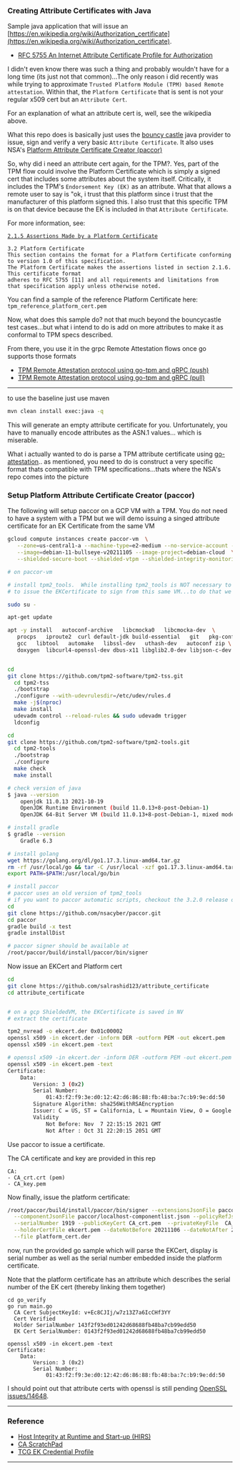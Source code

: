### Creating Attribute Certificates with Java

Sample java application that will issue an [https://en.wikipedia.org/wiki/Authorization_certificate](https://en.wikipedia.org/wiki/Authorization_certificate).

- [RFC 5755 An Internet Attribute Certificate Profile for Authorization](https://datatracker.ietf.org/doc/html/rfc5755)

I didn't even know there was such a thing and probably wouldn't have for a long time (its just not that common)...The only reason i did recently was while trying to approximate `Trusted Platform Module (TPM) based Remote attestation`.   Within that, the `Platform Certificate` that is sent is not your regular x509 cert but an `Attribute Cert`.

For an explanation of what an attribute cert is, well, see the wikipedia above.

What this repo does is basically just uses the [bouncy castle](https://www.bouncycastle.org/java.html) java provider to issue, sign and verify a very basic `Attribute Certificate`.  It also uses NSA's [Platform Attribute Certificate Creator (paccor)](https://github.com/nsacyber/paccor)

So, why did i need an attribute cert again, for the TPM?.  Yes, part of the TPM flow could involve the Platform Certificate which is simply a signed cert that includes some attributes about the system itself.  Critically, it includes the TPM's `Endorsement Key (EK)` as an attribute.  What that allows a remote user to say is "ok, i trust that this platform since i trust that the manufacturer of this platform signed this.  I also trust that this specific TPM is on that device because the EK is included in that `Attribute Certificate`.

For more information, see:

[`2.1.5 Assertions Made by a Platform Certificate`](https://trustedcomputinggroup.org/wp-content/uploads/IWG_Platform_Certificate_Profile_v1p1_r19_pub_fixed.pdf)

```
3.2 Platform Certificate
This section contains the format for a Platform Certificate conforming to version 1.0 of this specification.
The Platform Certificate makes the assertions listed in section 2.1.6. This certificate format
adheres to RFC 5755 [11] and all requirements and limitations from that specification apply unless otherwise noted.
```

You can find a sample of the reference Platform Certificate here: `tpm_reference_platform_cert.pem`

Now, what does this sample do? not that much beyond the bouncycastle test cases...but what i intend to do is add on more attributes to make it as conformal to TPM specs described.

From there, you use it in the grpc Remote Attestation flows once go supports those formats

- [TPM Remote Attestation protocol using go-tpm and gRPC (push)](https://github.com/salrashid123/go_tpm_remote_attestation/tree/push)
- [TPM Remote Attestation protocol using go-tpm and gRPC (pull)](https://github.com/salrashid123/go_tpm_remote_attestation/tree/pull)

---

to use the baseline just use maven

```bash
mvn clean install exec:java -q
```

This will generate an empty attribute certificate for you.  Unfortunately, you have to manually encode attributes as the ASN.1 values...
which is miserable. 

What i actually wanted to do is parse a TPM attribute certificate using [go-attestation](https://pkg.go.dev/github.com/google/go-attestation@v0.3.2/attributecert)..  as mentioned, you need to do is construct a very specific format thats compatible with TPM specifications...thats where the NSA's repo comes into the picture


### Setup Platform Attribute Certificate Creator (paccor)

The following will setup paccor on a GCP VM with a TPM.  You do not need to have a system with a TPM  but we will demo issuing a singed attribute certificate for an EK Certificate from the same VM


```bash
gcloud compute instances create paccor-vm  \
   --zone=us-central1-a --machine-type=e2-medium --no-service-account --no-scopes \
   --image=debian-11-bullseye-v20211105 --image-project=debian-cloud  \
   --shielded-secure-boot --shielded-vtpm --shielded-integrity-monitoring

# on paccor-vm

# install tpm2_tools.  While installing tpm2_tools is NOT necessary to use paccor, we are going
# to issue the EKCertificate to sign from this same VM...to do that we will use tpm2_tools

sudo su -

apt-get update

apt -y install   autoconf-archive   libcmocka0   libcmocka-dev  \
   procps   iproute2  curl default-jdk build-essential   git   pkg-config \
   gcc   libtool   automake   libssl-dev   uthash-dev   autoconf zip \
   doxygen  libcurl4-openssl-dev dbus-x11 libglib2.0-dev libjson-c-dev acl  libtspi-dev jq wget


cd
git clone https://github.com/tpm2-software/tpm2-tss.git
  cd tpm2-tss
  ./bootstrap
  ./configure --with-udevrulesdir=/etc/udev/rules.d
  make -j$(nproc)
  make install
  udevadm control --reload-rules && sudo udevadm trigger
  ldconfig

cd
git clone https://github.com/tpm2-software/tpm2-tools.git
  cd tpm2-tools
  ./bootstrap
  ./configure
  make check
  make install

# check version of java
$ java --version
	openjdk 11.0.13 2021-10-19
	OpenJDK Runtime Environment (build 11.0.13+8-post-Debian-1)
	OpenJDK 64-Bit Server VM (build 11.0.13+8-post-Debian-1, mixed mode, sharing)

# install gradle
$ gradle --version
    Gradle 6.3

# install golang
wget https://golang.org/dl/go1.17.3.linux-amd64.tar.gz
rm -rf /usr/local/go && tar -C /usr/local -xzf go1.17.3.linux-amd64.tar.gz
export PATH=$PATH:/usr/local/go/bin

# install paccor
# paccor uses an old version of tpm2_tools
# if you want to paccor automatic scripts, checkout the 3.2.0 release of tpm2_tools
cd
git clone https://github.com/nsacyber/paccor.git
cd paccor
gradle build -x test 
gradle installDist

# paccor signer should be available at
/root/paccor/build/install/paccor/bin/signer
```

Now issue an EKCert and Platform cert
```bash
cd
git clone https://github.com/salrashid123/attribute_certificate
cd attribute_certificate


# on a gcp ShieldedVM, the EKCertificate is saved in NV
# extract the certificate

tpm2_nvread -o ekcert.der 0x01c00002
openssl x509 -in ekcert.der -inform DER -outform PEM -out ekcert.pem
openssl x509 -in ekcert.pem -text

# openssl x509 -in ekcert.der -inform DER -outform PEM -out ekcert.pem
openssl x509 -in ekcert.pem -text
Certificate:
    Data:
        Version: 3 (0x2)
        Serial Number:
            01:43:f2:f9:3e:d0:12:42:d6:86:88:fb:48:ba:7c:b9:9e:dd:50
        Signature Algorithm: sha256WithRSAEncryption
        Issuer: C = US, ST = California, L = Mountain View, O = Google LLC, OU = Cloud, CN = "tpm_ek_v1_cloud_host-signer-0-2021-10-12T04:22:11-07:00 K:1, 3:nbvaGZFLcuc:0:18"
        Validity
            Not Before: Nov  7 22:15:15 2021 GMT
            Not After : Oct 31 22:20:15 2051 GMT
```

Use paccor to issue a certificate.

The CA certificate and key are provided in this rep

```
CA:
- CA_crt.crt (pem)
- CA_key.pem
```

Now finally, issue the platform certificate:

```bash
/root/paccor/build/install/paccor/bin/signer --extensionsJsonFile paccor/extentions.json   \
  --componentJsonFile paccor/localhost-componentlist.json --policyRefJsonFile paccor/localhost-policyreference.json \
  --serialNumber 1919 --publicKeyCert CA_crt.pem  --privateKeyFile  CA_key.pem \
  --holderCertFile ekcert.pem --dateNotBefore 20211106 --dateNotAfter 20211206 \
  --file platform_cert.der
```


now, run the provided go sample which will parse the EKCert, display is serial number as well as the serial number embedded inside the platform certificate.

Note that the platform certificate has an attribute which describes the serial number of the EK cert (thereby linking them together)

```
cd go_verify
go run main.go 
  CA Cert SubjectKeyId: v+Ec8CJIj/w7z13Z7a6IcCHf3YY
  Cert Verified
  Holder SerialNumber 143f2f93ed01242d68688fb48ba7cb99edd50
  EK Cert SerialNumber: 0143f2f93ed01242d68688fb48ba7cb99edd50
```

```
openssl x509 -in ekcert.pem -text
Certificate:
    Data:
        Version: 3 (0x2)
        Serial Number:
            01:43:f2:f9:3e:d0:12:42:d6:86:88:fb:48:ba:7c:b9:9e:dd:50
```

I should point out that attribute certs with openssl is still pending [OpenSSL issues/14648](https://github.com/openssl/openssl/issues/14648).

---

### Reference

- [Host Integrity at Runtime and Start-up (HIRS)](https://github.com/nsacyber/HIRS)
- [CA ScratchPad](https://github.com/salrashid123/ca_scratchpad)
- [TCG EK Credential Profile](https://www.trustedcomputinggroup.org/wp-content/uploads/Credential_Profile_EK_V2.0_R14_published.pdf)

---